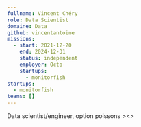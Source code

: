 ```yaml
---
fullname: Vincent Chéry
role: Data Scientist
domaine: Data
github: vincentantoine
missions:
  - start: 2021-12-20
    end: 2024-12-31
    status: independent
    employer: Octo
    startups:
      - monitorfish
startups:
  - monitorfish
teams: []
---
```

Data scientist/engineer, option poissons ><>